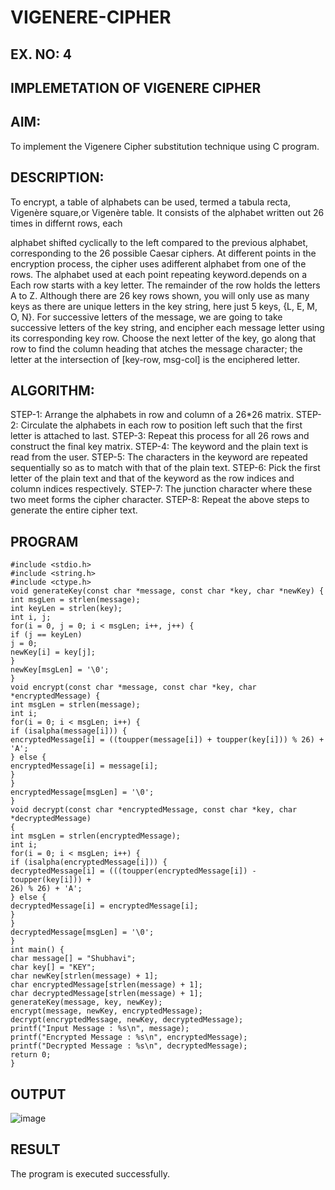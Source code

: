 # VIGENERE-CIPHER
## EX. NO: 4
 

## IMPLEMETATION OF VIGENERE CIPHER
 

## AIM:

To implement the Vigenere Cipher substitution technique using C program.

## DESCRIPTION:

To encrypt, a table of alphabets can be used, termed a tabula recta, Vigenère square,or Vigenère table. It consists of the alphabet written out 26 times in differnt rows, each
 
alphabet shifted cyclically to the left compared to the previous alphabet, corresponding to the 26 possible Caesar ciphers. At different points in the encryption process, the cipher uses adifferent alphabet from one of the rows. The alphabet used at each point repeating keyword.depends on a Each row starts with a key letter. The remainder of the row holds the letters A to Z. Although there are 26 key rows shown, you will only use as many keys as there are unique letters in the key string, here just 5 keys, {L, E, M, O, N}. For successive letters of the message, we are going to take successive letters of the key string, and encipher each message letter using its corresponding key row. Choose the next letter of the key, go along that row to find the column heading that	atches the message character; the letter at the intersection of
[key-row, msg-col] is the enciphered letter.


## ALGORITHM:

STEP-1: Arrange the alphabets in row and column of a 26*26 matrix.
STEP-2: Circulate the alphabets in each row to position left such that the first letter is attached to last.
STEP-3: Repeat this process for all 26 rows and construct the final key matrix.
STEP-4: The keyword and the plain text is read from the user.
STEP-5: The characters in the keyword are repeated sequentially so as to match with that of the plain text.
STEP-6: Pick the first letter of the plain text and that of the keyword as the row indices and column indices respectively.
STEP-7: The junction character where these two meet forms the cipher character.
STEP-8: Repeat the above steps to generate the entire cipher text.


## PROGRAM
```
#include <stdio.h>
#include <string.h>
#include <ctype.h>
void generateKey(const char *message, const char *key, char *newKey) {
int msgLen = strlen(message);
int keyLen = strlen(key);
int i, j;
for(i = 0, j = 0; i < msgLen; i++, j++) {
if (j == keyLen)
j = 0;
newKey[i] = key[j];
}
newKey[msgLen] = '\0';
}
void encrypt(const char *message, const char *key, char *encryptedMessage) {
int msgLen = strlen(message);
int i;
for(i = 0; i < msgLen; i++) {
if (isalpha(message[i])) {
encryptedMessage[i] = ((toupper(message[i]) + toupper(key[i])) % 26) + 'A';
} else {
encryptedMessage[i] = message[i];
}
}
encryptedMessage[msgLen] = '\0';
}
void decrypt(const char *encryptedMessage, const char *key, char *decryptedMessage)
{
int msgLen = strlen(encryptedMessage);
int i;
for(i = 0; i < msgLen; i++) {
if (isalpha(encryptedMessage[i])) {
decryptedMessage[i] = (((toupper(encryptedMessage[i]) - toupper(key[i])) +
26) % 26) + 'A';
} else {
decryptedMessage[i] = encryptedMessage[i];
}
}
decryptedMessage[msgLen] = '\0';
}
int main() {
char message[] = "Shubhavi";
char key[] = "KEY";
char newKey[strlen(message) + 1];
char encryptedMessage[strlen(message) + 1];
char decryptedMessage[strlen(message) + 1];
generateKey(message, key, newKey);
encrypt(message, newKey, encryptedMessage);
decrypt(encryptedMessage, newKey, decryptedMessage);
printf("Input Message : %s\n", message);
printf("Encrypted Message : %s\n", encryptedMessage);
printf("Decrypted Message : %s\n", decryptedMessage);
return 0;
}
```

## OUTPUT
![image](https://github.com/user-attachments/assets/48947da9-ea0d-441e-b1d6-513e12d2052f)


## RESULT
The program is executed successfully.
